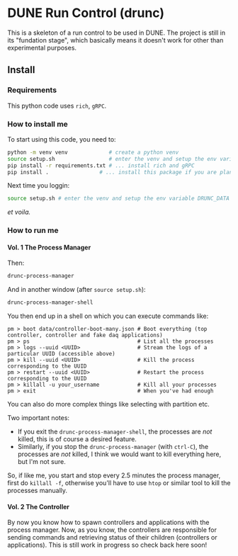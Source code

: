 # DUNE Run Control (drunc)

This is a skeleton of a run control to be used in DUNE. The project is still in its "fundation stage", which basically means it doesn't work for other than experimental purposes.

## Install

### Requirements
This python code uses `rich`, `gRPC`.

### How to install me
To start using this code, you need to:
```bash
python -m venv venv             # create a python venv
source setup.sh                 # enter the venv and setup the env variable DRUNC_DATA
pip install -r requirements.txt # ... install rich and gRPC
pip install .                # ... install this package if you are planning to modify you can use `pip install -e .`
```

Next time you loggin:
```bash
source setup.sh # enter the venv and setup the env variable DRUNC_DATA
```
_et voila._


### How to run me

#### Vol. 1 The Process Manager
Then:
```bash
drunc-process-manager
```

And in another window (after `source setup.sh`):

```bash
drunc-process-manager-shell
```

You then end up in a shell on which you can execute commands like:
```
pm > boot data/controller-boot-many.json # Boot everything (top controller, controller and fake daq applications)
pm > ps                                  # List all the processes
pm > logs --uuid <UUID>                  # Stream the logs of a particular UUID (accessible above)
pm > kill --uuid <UUID>                  # Kill the process corresponding to the UUID
pm > restart --uuid <UUID>               # Restart the process corresponding to the UUID
pm > killall -u your_username            # Kill all your processes
pm > exit                                # When you've had enough
```
You can also do more complex things like selecting with partition etc.

Two important notes:
 - If you exit the `drunc-process-manager-shell`, the processes are _not_ killed, this is of course a desired feature.
 - Similarly, if you stop the `drunc-process-manager` (with `ctrl-C`), the processes are _not_ killed, I think we would want to kill everything here, but I'm not sure.

So, if like me, you start and stop every 2.5 minutes the process manager, first do `killall -f`, otherwise you'll have to use `htop` or similar tool to kill the processes manually.


#### Vol. 2 The Controller

By now you know how to spawn controllers and applications with the process manager. Now, as you know, the controllers are responsible for sending commands and retrieving status of their children (controllers or applications). This is still work in progress so check back here soon!
